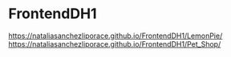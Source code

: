 # FrontendDH1
https://nataliasanchezliporace.github.io/FrontendDH1/LemonPie/
https://nataliasanchezliporace.github.io/FrontendDH1/Pet_Shop/
